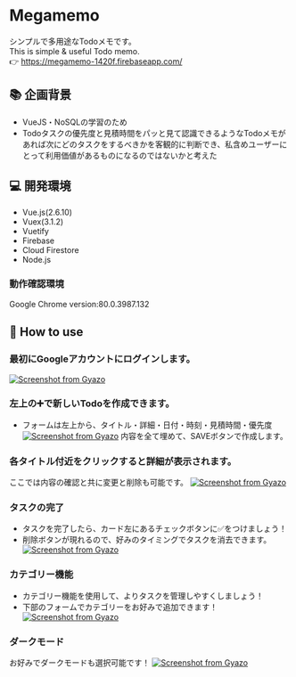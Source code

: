 # Megamemo
シンプルで多用途なTodoメモです。  
This is simple & useful Todo memo.  
:point_right: https://megamemo-1420f.firebaseapp.com/

## :books: 企画背景
- VueJS・NoSQLの学習のため
- Todoタスクの優先度と見積時間をパッと見て認識できるようなTodoメモがあれば次にどのタスクをするべきかを客観的に判断でき、私含めユーザーにとって利用価値があるものになるのではないかと考えた

## :computer: 開発環境
- Vue.js(2.6.10)
- Vuex(3.1.2)
- Vuetify
- Firebase
- Cloud Firestore
- Node.js
### 動作確認環境
Google Chrome version:80.0.3987.132 

## :star2: How to use
### 最初にGoogleアカウントにログインします。
[![Screenshot from Gyazo](https://gyazo.com/f4f7db501ff0989a2fb4cbece32662f8/raw)](https://gyazo.com/f4f7db501ff0989a2fb4cbece32662f8)

### 左上の:heavy_plus_sign:で新しいTodoを作成できます。
- フォームは左上から、タイトル・詳細・日付・時刻・見積時間・優先度
[![Screenshot from Gyazo](https://gyazo.com/773e036be79e54233e2c05f09095f117/raw)](https://gyazo.com/773e036be79e54233e2c05f09095f117)
内容を全て埋めて、SAVEボタンで作成します。

### 各タイトル付近をクリックすると詳細が表示されます。 
ここでは内容の確認と共に変更と削除も可能です。
[![Screenshot from Gyazo](https://gyazo.com/5ccea5f8f017578e4b82eede0f204135/raw)](https://gyazo.com/5ccea5f8f017578e4b82eede0f204135)

### タスクの完了
- タスクを完了したら、カード左にあるチェックボタンに:white_check_mark:をつけましょう！
- 削除ボタンが現れるので、好みのタイミングでタスクを消去できます。
[![Screenshot from Gyazo](https://gyazo.com/fb6062c387a5024354a085cabb412e88/raw)](https://gyazo.com/fb6062c387a5024354a085cabb412e88)

### カテゴリー機能
- カテゴリー機能を使用して、よりタスクを管理しやすくしましょう！
- 下部のフォームでカテゴリーをお好みで追加できます！
[![Screenshot from Gyazo](https://gyazo.com/3c8104c5506e68e3ec4515b678fcd2b9/raw)](https://gyazo.com/3c8104c5506e68e3ec4515b678fcd2b9)

### ダークモード
お好みでダークモードも選択可能です！
[![Screenshot from Gyazo](https://gyazo.com/8521cba629e23e720a8ab195c90ed31c/raw)](https://gyazo.com/8521cba629e23e720a8ab195c90ed31c)
